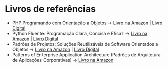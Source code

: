 # Livros de referências

- PHP Programando com Orientação a Objetos -> [Livro na Amazon](https://www.amazon.com.br/Php-Programando-com-Orienta%C3%A7%C3%A3o-Objetos/dp/8575226916) | [Livro Digital](https://drive.google.com/file/d/1F3jG68goqm2MIIsN2mG3dpP55jIOFRNT/view?usp=drive_link)
- Python Fluente: Programação Clara, Concisa e Eficaz -> [Livro na Amazon](https://www.amazon.com.br/Python-Fluente-Programa%C3%A7%C3%A3o-Concisa-Eficaz/dp/857522462X) | [Livro Digital](https://drive.google.com/file/d/15aGIOW5QkLTrIm2Ij5avD_WIx2k2GPkI/view?usp=sharing)
- Padrões de Projetos: Soluções Reutilizáveis de Software Orientados a Objetos -> [Livro na Amazon](https://www.amazon.com.br/Padr%C3%B5es-Projetos-Solu%C3%A7%C3%B5es-Reutiliz%C3%A1veis-Orientados/dp/8573076100/) | [Livro Digital](https://drive.google.com/file/d/1h-Ur1Qowz72NiHEE6qT4d6ZBPm2kChG8/view?usp=sharing)
- Patterns of Enterprise Application Architecture (Padrões de Arquitetura de Aplicações Corporativas) -> [Livro na Amazon](https://www.amazon.com/Patterns-Enterprise-Application-Architecture-Martin/dp/0321127420)